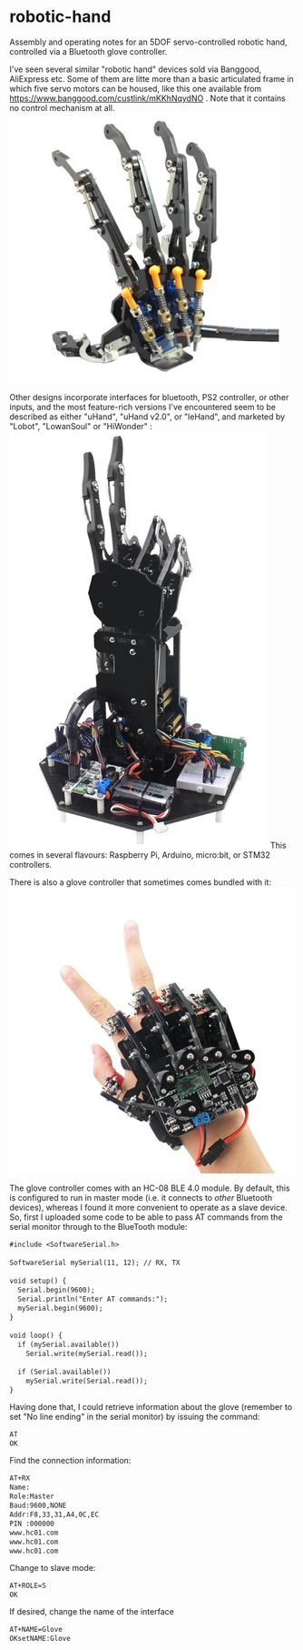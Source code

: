# robotic-hand

Assembly and operating notes for an 5DOF servo-controlled robotic hand, controlled via a Bluetooth glove controller.

I've seen several similar "robotic hand" devices sold via Banggood, AliExpress etc.
Some of them are litte more than a basic articulated frame in which five servo motors can be housed, like this one available from https://www.banggood.com/custlink/mKKhNqydNO . Note that it contains no control mechanism at all.
![](images/hand.jpg)

Other designs incorporate interfaces for bluetooth, PS2 controller, or other inputs, and the most feature-rich versions I've encountered seem to be described as either "uHand", "uHand v2.0", or "leHand", and marketed by "Lobot", "LowanSoul" or "HiWonder" : 
![](images/LOBOT-Bionic-Robot-Hand.jpg)
This comes in several flavours: Raspberry Pi, Arduino, micro:bit, or STM32 controllers. 

There is also a glove controller that sometimes comes bundled with it:
![](images/LowanSoul_glove_controller.jpg)



The glove controller comes with an HC-08 BLE 4.0 module. By default, this is configured to run in master mode (i.e. it connects to *other* Bluetooth devices), whereas I found it more convenient to operate as a slave device. So, first I uploaded some code to be able to pass AT commands from the serial monitor through to the BlueTooth module:

```
#include <SoftwareSerial.h>

SoftwareSerial mySerial(11, 12); // RX, TX

void setup() {
  Serial.begin(9600);
  Serial.println("Enter AT commands:");
  mySerial.begin(9600);
}

void loop() {
  if (mySerial.available())
    Serial.write(mySerial.read());

  if (Serial.available())
    mySerial.write(Serial.read());
}
```
Having done that, I could retrieve information about the glove (remember to set "No line ending" in the serial monitor) by issuing the command:
```
AT
OK
```
Find the connection information:
```
AT+RX
Name:
Role:Master
Baud:9600,NONE
Addr:F8,33,31,A4,0C,EC
PIN :000000
www.hc01.com
www.hc01.com
www.hc01.com
```
Change to slave mode:
```
AT+ROLE=S
OK
```
If desired, change the name of the interface
```
AT+NAME=Glove
OKsetNAME:Glove
```


